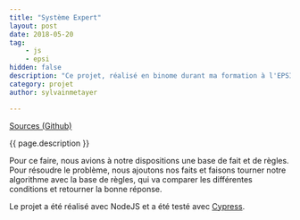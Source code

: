 ```yaml
---
title: "Système Expert"
layout: post
date: 2018-05-20
tag: 
    - js
    - epsi
hidden: false
description: "Ce projet, réalisé en binome durant ma formation à l'EPSI avait pour but de concevoir un système expert capable de détecter des formes (rectangle, carré, triangle, ...)."
category: projet
author: sylvainmetayer

---
```


[Sources (Github)](https://github.com/EPSIBordeaux/epsi-expert-system)

{{ page.description }}

Pour ce faire, nous avions à notre dispositions une base de fait et de règles. Pour résoudre le problème, nous ajoutons nos faits et faisons tourner notre algorithme avec la base de règles, qui va comparer les différentes conditions et retourner la bonne réponse.

Le projet a été réalisé avec NodeJS et a été testé avec [Cypress](https://www.cypress.io/).
